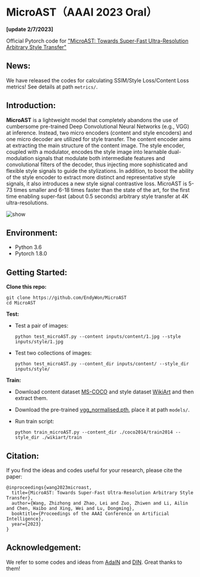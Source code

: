 # MicroAST（AAAI 2023 Oral）
**[update 2/7/2023]**

Official Pytorch code for ["MicroAST: Towards Super-Fast Ultra-Resolution Arbitrary Style Transfer"](https://arxiv.org/pdf/2211.15313.pdf)

## News:

We have released the codes for calculating SSIM/Style Loss/Content Loss metrics! See details at path `metrics/`.

## Introduction:

**MicroAST** is a lightweight model that completely abandons the use of cumbersome pre-trained Deep Convolutional Neural Networks (e.g., VGG) at inference. Instead, two micro encoders (content and style encoders) and one micro decoder are utilized for style transfer. The content encoder aims at extracting the main structure of the content image. The style encoder, coupled with a modulator, encodes the style image into learnable dual-modulation signals that modulate both intermediate features and convolutional filters of the decoder, thus injecting more sophisticated and flexible style signals to guide the stylizations. In addition, to boost the ability of the style encoder to extract more distinct and representative style signals, it also introduces a new style signal contrastive loss. MicroAST is 5-73 times smaller and 6-18 times faster than the state of the art, for the first time enabling super-fast (about 0.5 seconds) arbitrary style transfer at 4K ultra-resolutions. 

![show](https://github.com/EndyWon/MicroAST/blob/main/figures/teaser.jpg)

## Environment:
- Python 3.6
- Pytorch 1.8.0

## Getting Started:
**Clone this repo:**

`git clone https://github.com/EndyWon/MicroAST`  
`cd MicroAST`

**Test:**

- Test a pair of images:

  `python test_microAST.py --content inputs/content/1.jpg --style inputs/style/1.jpg`
  
- Test two collections of images:

  `python test_microAST.py --content_dir inputs/content/ --style_dir inputs/style/`

**Train:**

- Download content dataset [MS-COCO](https://cocodataset.org/#download) and style dataset [WikiArt](https://www.kaggle.com/c/painter-by-numbers) and then extract them.

- Download the pre-trained [vgg_normalised.pth](https://drive.google.com/file/d/1PUXro9eqHpPs_JwmVe47xY692N3-G9MD/view?usp=sharing), place it at path `models/`.

- Run train script:

  `python train_microAST.py --content_dir ./coco2014/train2014 --style_dir ./wikiart/train`
  
  
 ## Citation:

If you find the ideas and codes useful for your research, please cite the paper:

```
@inproceedings{wang2023microast,
  title={MicroAST: Towards Super-Fast Ultra-Resolution Arbitrary Style Transfer},
  author={Wang, Zhizhong and Zhao, Lei and Zuo, Zhiwen and Li, Ailin and Chen, Haibo and Xing, Wei and Lu, Dongming},
  booktitle={Proceedings of the AAAI Conference on Artificial Intelligence},
  year={2023}
}
```

## Acknowledgement:

We refer to some codes and ideas from [AdaIN](https://github.com/naoto0804/pytorch-AdaIN) and [DIN](https://ojs.aaai.org/index.php/AAAI/article/view/5862). Great thanks to them!
